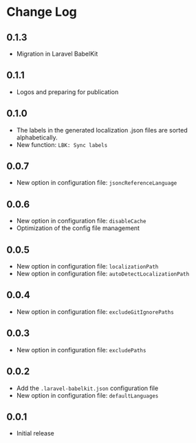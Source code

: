 # Change Log
## 0.1.3
 - Migration in Laravel BabelKit

## 0.1.1 
- Logos and preparing for publication

## 0.1.0
- The labels in the generated localization .json files are sorted alphabetically.
- New function: `LBK: Sync labels`
  
## 0.0.7
- New option in configuration file: `jsoncReferenceLanguage`

## 0.0.6
- New option in configuration file: `disableCache`
- Optimization of the config file management

## 0.0.5
- New option in configuration file: `localizationPath`
- New option in configuration file: `autoDetectLocalizationPath`

## 0.0.4
- New option in configuration file: `excludeGitIgnorePaths`

## 0.0.3
- New option in configuration file: `excludePaths`

## 0.0.2
- Add the `.laravel-babelkit.json` configuration file
- New option in configuration file: `defaultLanguages`

## 0.0.1
- Initial release